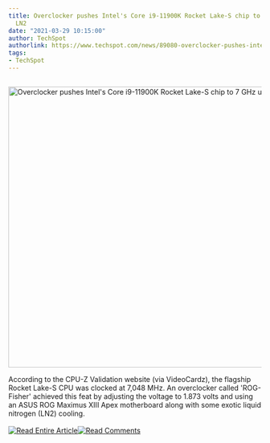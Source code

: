 ```yaml
---
title: Overclocker pushes Intel's Core i9-11900K Rocket Lake-S chip to 7 GHz using
  LN2
date: "2021-03-29 10:15:00"
author: TechSpot
authorlink: https://www.techspot.com/news/89080-overclocker-pushes-intel-core-i9-11900k-rocket-lake.html
tags:
- TechSpot
---
```

<a href="https://www.techspot.com/news/89080-overclocker-pushes-intel-core-i9-11900k-rocket-lake.html" target="_blank"><img src="https://static.techspot.com/images2/news/ts3_thumbs/2021/03/2021-03-29-ts3_thumbs-617.jpg" width="800" height="560" style="padding: 15px 0" title="Overclocker pushes Intel's Core i9-11900K Rocket Lake-S chip to 7 GHz using LN2" /></a><br />According to the CPU-Z Validation website (via VideoCardz), the flagship Rocket Lake-S CPU was clocked at 7,048 MHz. An overclocker called 'ROG-Fisher' achieved this feat by adjusting the voltage to 1.873 volts and using an ASUS ROG Maximus XIII Apex motherboard along with some exotic liquid nitrogen (LN2) cooling.<br /><br /><a href="https://www.techspot.com/news/89080-overclocker-pushes-intel-core-i9-11900k-rocket-lake.html"><img src="https://static.techspot.com/images/rss/rss_buttons_01.png" border="0" alt="Read Entire Article" /></a><a href="https://www.techspot.com/news/89080-overclocker-pushes-intel-core-i9-11900k-rocket-lake.html#comments"><img src="https://static.techspot.com/images/rss/rss_buttons_02.png" border="0" alt="Read Comments" /></a><br /><br />